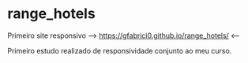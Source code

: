 # range_hotels

Primeiro site responsivo
--> https://gfabrici0.github.io/range_hotels/ <--

Primeiro estudo realizado de responsividade conjunto ao meu curso.

